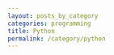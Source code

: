 ```yaml
---
layout: posts_by_category
categories: programming
title: Python
permalink: /category/python
---
```

